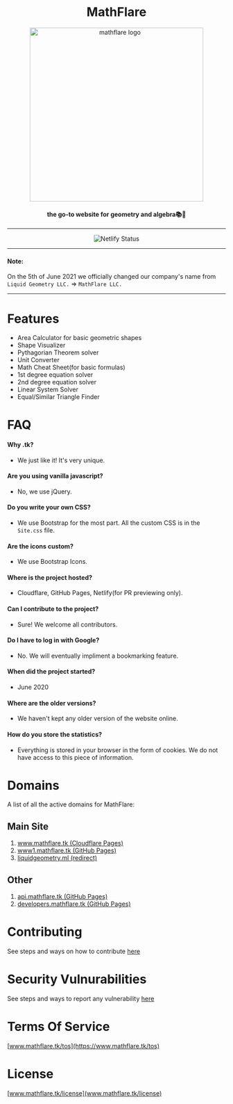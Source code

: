 <h1 align='center'>MathFlare</h1>
<div align='center'>

<img src="https://user-images.githubusercontent.com/68110106/120902620-05ac7580-c64a-11eb-990d-4fb6ccdd8f76.png" alt="mathflare logo" width="400" height="400"/>
    
<h4 align='center'>the go-to website for geometry and algebra📚🍎</h1>

____

![Netlify Status](https://api.netlify.com/api/v1/badges/b43907f2-5e50-4457-85ce-42c395322564/deploy-status)

____

</div>

#### Note:

On the 5th of June 2021 we officially changed our company's name from `Liquid Geometry LLC.` => `MathFlare LLC.`

____

# Features

- Area Calculator for basic geometric shapes
- Shape Visualizer
- Pythagorian Theorem solver
- Unit Converter
- Math Cheat Sheet(for basic formulas)
- 1st degree equation solver
- 2nd degree equation solver
- Linear System Solver
- Equal/Similar Triangle Finder

# FAQ

#### Why .tk?
- We just like it! It's very unique.

#### Are you using vanilla javascript?
- No, we use jQuery.

#### Do you write your own CSS?
- We use Bootstrap for the most part. All the custom CSS is in the `Site.css` file.

#### Are the icons custom?
- We use Bootstrap Icons.

#### Where is the project hosted?
- Cloudflare, GitHub Pages, Netlify(for PR previewing only).

#### Can I contribute to the project?
- Sure! We welcome all contributors.

#### Do I have to log in with Google?
- No. We will eventually impliment a bookmarking feature.

#### When did the project started?
- June 2020

#### Where are the older versions?
- We haven't kept any older version of the website online.

#### How do you store the statistics?
- Everything is stored in your browser in the form of cookies. We do not have access to this piece of information.

# Domains

A list of all the active domains for MathFlare:

## Main Site

1. [www.mathflare.tk (Cloudflare Pages)](https://www.mathflare.tk)
2. [www1.mathflare.tk (GitHub Pages)](https://www2.mathflare.tk)
3. [liquidgeometry.ml (redirect)](http://liquidgeometry.ml)

## Other

1. [api.mathflare.tk (GitHub Pages)](https://api.mathflare.tk)
2. [developers.mathflare.tk (GitHub Pages)](https://developers.mathflare.tk)

# Contributing

See steps and ways on how to contribute [here](https://github.com/liquid-geometry/liquidgeometry/blob/main/CONTRIBUTING.md "CONTRIBUTING.md file")

# Security Vulnurabilities

See steps and ways to report any vulnerability [here](https://github.com/liquid-geometry/liquidgeometry/blob/main/SECURITY.md "SECURITY.md file")

# Terms Of Service

[www.mathflare.tk/tos](https://www.mathflare.tk/tos)

# License

[www.mathflare.tk/license](www.mathflare.tk/license)
